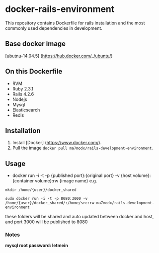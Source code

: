 # docker-rails-environment
  This repository contains Dockerfile for rails installation and the most commonly used dependencies in development.

## Base docker image
  [ubutnu-14.04.5] (https://hub.docker.com/_/ubuntu/)

## On this Dockerfile
  - RVM
  - Ruby 2.3.1 
  - Rails 4.2.6
  - Nodejs
  - Mysql
  - Elasticsearch
  - Redis
  
## Installation 
  1. Install [Docker] (https://www.docker.com/).
  2. Pull the image 
    ```
    docker pull ma7modx/rails-development-environment.
    ```
  
## Usage
  - docker run -i -t -p {published port}:{original port} -v {host volume}:{container volume}:rw {image name}
  e.g.
  ```
  mkdir /home/{user}/docker_shared
  
  sudo docker run -i -t -p 8080:3000 -v /home/{user}/docker_shared/:/home/src:rw ma7modx/rails-development-environment
  ```
  these folders will be shared and auto updated between docker and host, and port 3000 will be published to 8080

### Notes
  **mysql root password: letmein**
  
